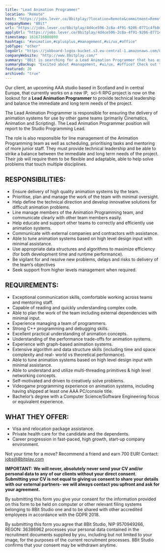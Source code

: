```yaml
---
title: "Lead Animation Programmer"
location: "Remote"
host: "https://jobs.lever.co/8bitplay/?location=Remote&commitment=Remote"
companyName: "8Bit"
url: "https://jobs.lever.co/8bitplay/4d4ce596-2c8a-4f91-9206-0771c4fb8deb"
applyUrl: "https://jobs.lever.co/8bitplay/4d4ce596-2c8a-4f91-9206-0771c4fb8deb/apply"
timestamp: 1616716800000
hashtags: "#animation,#cplusplus,#management,#ui/ux,#office"
jobType: "other"
logoUrl: "https://jobboard-logos-bucket.s3.eu-central-1.amazonaws.com/8bit"
companyWebsite: "http://www.8bitplay.com/"
summary: "8Bit is searching for a Lead Animation Programmer that has experience managing a team of programmers."
summaryBackup: "Excited about #management, #ui/ux, #office? Check out this job post!"
featured: 20
archived: "true"
---
```


Our client, an upcoming AAA studio based in Scotland and in central Europe, that currently works on a new IP,  sci-fi RPG project is now on the lookout for a **Lead Animation Programmer** to provide technical leadership and balance the immediate and long term needs of the project.

The Lead Animation Programmer is responsible for ensuring the delivery of animation systems for use by other game teams (primarily Cinematics, Animation and Scripting). The Lead Animation Programmer position will report to the Studio Programming Lead.

The role is also responsible for line management of the Animation Programming team as well as scheduling, prioritising tasks and mentoring of more junior staff. They must provide technical leadership and be able to strike a balance between the immediate and long term needs of the project. Their job will require them to be flexible and adaptable, able to help solve problems that touch multiple disciplines.

## RESPONSIBILITIES:

*   Ensure delivery of high quality animation systems by the team.
*   Prioritise, plan and manage the work of the team with minimal oversight.
*   Help define the technical direction and develop innovative solutions for difficult animation problems.
*   Line manage members of the Animation Programming team, and communicate clearly with other team members easily.
*   Help educate and support other teams to correctly and efficiently use animation systems.
*   Communicate with external companies and contractors with assistance.
*   Able to tune animation systems based on high level design input with minimal assistance.
*   Use appropriate data structures and algorithms to maximize efficiency (for both development time and runtime performance).
*   Be vigilant for and resolve new problems, delays and risks to delivery of the team’s objectives
*   Seek support from higher levels management when required.

## REQUIREMENTS:

*   Exceptional communication skills, comfortable working across teams and mentoring staff.
*   Capable of reading and quickly understanding complex code.
*   Able to plan the work of the team including external dependencies with minimal input.
*   Experience managing a team of programmers.
*   Strong C++ programming and debugging skills.
*   Excellent practical understanding of animation concepts.
*   Understanding of the performance trade-offs for animation systems.
*   Experience with graph-based animation systems.
*   Extensive algorithm and data structure skills (including time and space complexity and real- world vs theoretical performance).
*   Able to tune animation systems based on high level design input with minimal assistance.
*   Able to understand and utilize multi-threading primitives & high level networking concepts.
*   Self-motivated and driven to creatively solve problems.
*   Videogame programming experience on animation systems, including having shipped at least one AAA PC/console title.
*   Bachelor’s degree with a Computer Science/Software Engineering focus or equivalent experience.

## WHAT THEY OFFER:

*   Visa and relocation package assistance. 
*   Private health care for the candidate and the dependents.
*   Career progression in fast-paced, high growth, start-up company environment.

Not your time for a move? Recommend a friend and earn 700 EUR! Contact: jobs@8bitplay.com

**IMPORTANT:** **We will never, absolutely never send your CV and/or personal data to any of our clients without your direct consent. Submitting your CV is not equal to giving us consent to share your details with our external partners- we will always contact you upfront and ask for your agreement.**

By submitting this form you give your consent for the information provided on this form to be held on computer or other relevant filing systems belonging to 8Bit Studio one and to be shared with other accredited employees in accordance with the GDPR 2018.

By submitting this form you agree that 8Bit Studio, NIP 9570949266, REGON: 36386962 processes your personal data contained in the recruitment documents supplied by you, including but not limited to your image, for the purposes of the current recruitment processes. 8Bit Studio confirms that your consent may be withdrawn anytime.
